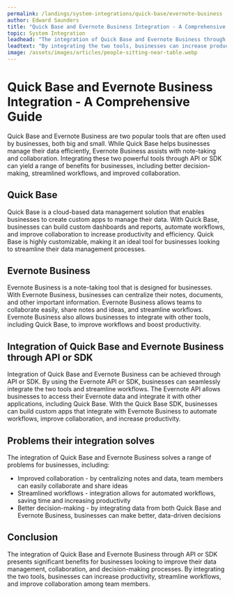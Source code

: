 ```yaml
---
permalink: /landings/system-integrations/quick-base/evernote-business
author: Edward Saunders
title: "Quick Base and Evernote Business Integration - A Comprehensive Guide"
topic: System Integration
leadhead: "The integration of Quick Base and Evernote Business through API or SDK presents significant benefits for businesses looking to improve their data management, collaboration, and decision-making processes"
leadtext: "By integrating the two tools, businesses can increase productivity, streamline workflows, and improve collaboration among team members."
image: /assets/images/articles/people-sitting-near-table.webp
---
```

<div class="arttext">      <h1>Quick Base and Evernote Business Integration - A Comprehensive Guide</h1>
      <p>Quick Base and Evernote Business are two popular tools that are often used by businesses, both big and small. While Quick Base helps businesses manage their data efficiently, Evernote Business assists with note-taking and collaboration. Integrating these two powerful tools through API or SDK can yield a range of benefits for businesses, including better decision-making, streamlined workflows, and improved collaboration.</p>
      <h2>Quick Base</h2>
      <p>Quick Base is a cloud-based data management solution that enables businesses to create custom apps to manage their data. With Quick Base, businesses can build custom dashboards and reports, automate workflows, and improve collaboration to increase productivity and efficiency. Quick Base is highly customizable, making it an ideal tool for businesses looking to streamline their data management processes.</p>
      <h2>Evernote Business</h2>
      <p>Evernote Business is a note-taking tool that is designed for businesses. With Evernote Business, businesses can centralize their notes, documents, and other important information. Evernote Business allows teams to collaborate easily, share notes and ideas, and streamline workflows. Evernote Business also allows businesses to integrate with other tools, including Quick Base, to improve workflows and boost productivity.</p>
      <h2>Integration of Quick Base and Evernote Business through API or SDK</h2>
      <p>Integration of Quick Base and Evernote Business can be achieved through API or SDK. By using the Evernote API or SDK, businesses can seamlessly integrate the two tools and streamline workflows. The Evernote API allows businesses to access their Evernote data and integrate it with other applications, including Quick Base. With the Quick Base SDK, businesses can build custom apps that integrate with Evernote Business to automate workflows, improve collaboration, and increase productivity.</p>
      <h2>Problems their integration solves</h2>
      <p>The integration of Quick Base and Evernote Business solves a range of problems for businesses, including:</p>
      <ul>
        <li>Improved collaboration - by centralizing notes and data, team members can easily collaborate and share ideas</li>
        <li>Streamlined workflows - integration allows for automated workflows, saving time and increasing productivity</li>
        <li>Better decision-making - by integrating data from both Quick Base and Evernote Business, businesses can make better, data-driven decisions</li>
      </ul>
      <h2>Conclusion</h2>
      <p>The integration of Quick Base and Evernote Business through API or SDK presents significant benefits for businesses looking to improve their data management, collaboration, and decision-making processes. By integrating the two tools, businesses can increase productivity, streamline workflows, and improve collaboration among team members. </p>
</div>